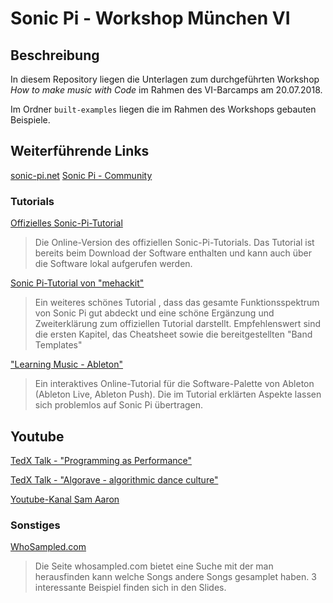 # Sonic Pi - Workshop München VI

## Beschreibung

In diesem Repository liegen die Unterlagen zum durchgeführten Workshop *How to make music with Code* im Rahmen des VI-Barcamps am 20.07.2018.

Im Ordner `built-examples` liegen die im Rahmen des Workshops gebauten Beispiele.




## Weiterführende Links

[sonic-pi.net](sonic-pi.net)
[Sonic Pi - Community](https://in-thread.sonic-pi.net/)

### Tutorials

[Offizielles Sonic-Pi-Tutorial](https://sonic-pi.net/tutorial.html)

>Die Online-Version des offiziellen Sonic-Pi-Tutorials. Das Tutorial ist bereits beim Download der Software enthalten und kann auch über die Software lokal aufgerufen werden.

[Sonic Pi-Tutorial von "mehackit"](sonic-pi.mehackit.org)

>Ein weiteres schönes Tutorial , dass das gesamte Funktionsspektrum von Sonic Pi gut abdeckt und eine schöne Ergänzung und Zweiterklärung zum offiziellen Tutorial darstellt. Empfehlenswert sind die ersten Kapitel, das Cheatsheet sowie die bereitgestellten "Band Templates"

["Learning Music - Ableton"](https://learningmusic.ableton.com/)

>Ein interaktives Online-Tutorial für die Software-Palette von Ableton (Ableton Live, Ableton Push). Die im Tutorial erklärten Aspekte lassen sich problemlos auf Sonic Pi übertragen.


## Youtube
[TedX Talk - "Programming as Performance"](https://www.youtube.com/watch?v=TK1mBqKvIyU)

[TedX Talk - "Algorave - algorithmic dance culture"](https://www.youtube.com/watch?v=nAGjTYa95HM)

[Youtube-Kanal Sam Aaron](https://www.youtube.com/user/samaaronuk)

### Sonstiges

[WhoSampled.com](https://www.whosampled.com/)

> Die Seite whosampled.com bietet eine Suche mit der man herausfinden kann welche Songs andere Songs gesamplet haben. 3 interessante Beispiel finden sich in den Slides.
